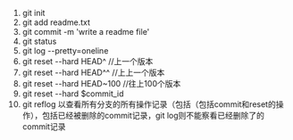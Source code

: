1. git init
2. git add readme.txt
3. git commit -m 'write a readme file'
4. git status
5. git log --pretty=oneline
6. git reset --hard HEAD^   //上一个版本
7. git reset --hard HEAD^^   //上上一个版本
8. git reset --hard HEAD~100    //往上100个版本
9. git reset --hard $commit_id
10. git reflog  以查看所有分支的所有操作记录（包括（包括commit和reset的操作），包括已经被删除的commit记录，git log则不能察看已经删除了的commit记录
